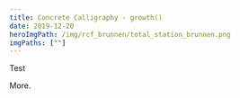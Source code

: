```yaml
---
title: Concrete Calligraphy - growth()
date: 2019-12-20
heroImgPath: /img/rcf_brunnen/total_station_brunnen.png
imgPaths: [""]
---
```


Test
<!-- excerptEnd -->
More.
